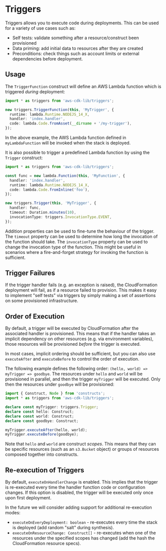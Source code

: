 # Triggers


Triggers allows you to execute code during deployments. This can be used for a
variety of use cases such as:

* Self tests: validate something after a resource/construct been provisioned
* Data priming: add initial data to resources after they are created
* Preconditions: check things such as account limits or external dependencies
  before deployment.

## Usage

The `TriggerFunction` construct will define an AWS Lambda function which is
triggered *during* deployment:

```ts
import * as triggers from 'aws-cdk-lib/triggers';

new triggers.TriggerFunction(this, 'MyTrigger', {
  runtime: lambda.Runtime.NODEJS_14_X,
  handler: 'index.handler',
  code: lambda.Code.fromAsset(__dirname + '/my-trigger'),
});
```

In the above example, the AWS Lambda function defined in `myLambdaFunction` will
be invoked when the stack is deployed.

It is also possible to trigger a predefined Lambda function by using the `Trigger` construct:

```ts
import * as triggers from 'aws-cdk-lib/triggers';

const func = new lambda.Function(this, 'MyFunction', {
  handler: 'index.handler',
  runtime: lambda.Runtime.NODEJS_14_X,
  code: lambda.Code.fromInline('foo'),
});

new triggers.Trigger(this, 'MyTrigger', {
  handler: func,
  timeout: Duration.minutes(10),
  invocationType: triggers.InvocationType.EVENT,
});
```

Addition properties can be used to fine-tune the behaviour of the trigger.
The `timeout` property can be used to determine how long the invocation of the function should take.
The `invocationType` property can be used to change the invocation type of the function.
This might be useful in scenarios where a fire-and-forget strategy for invoking the function is sufficient.

## Trigger Failures

If the trigger handler fails (e.g. an exception is raised), the CloudFormation
deployment will fail, as if a resource failed to provision. This makes it easy
to implement "self tests" via triggers by simply making a set of assertions on
some provisioned infrastructure.

## Order of Execution

By default, a trigger will be executed by CloudFormation after the associated
handler is provisioned. This means that if the handler takes an implicit
dependency on other resources (e.g. via environment variables), those resources
will be provisioned *before* the trigger is executed.

In most cases, implicit ordering should be sufficient, but you can also use
`executeAfter` and `executeBefore` to control the order of execution.

The following example defines the following order: `(hello, world) => myTrigger => goodbye`.
The resources under `hello` and `world` will be provisioned in
parallel, and then the trigger `myTrigger` will be executed. Only then the
resources under `goodbye` will be provisioned:

```ts
import { Construct, Node } from 'constructs';
import * as triggers from 'aws-cdk-lib/triggers';

declare const myTrigger: triggers.Trigger;
declare const hello: Construct;
declare const world: Construct;
declare const goodbye: Construct;

myTrigger.executeAfter(hello, world);
myTrigger.executeBefore(goodbye);
```

Note that `hello` and `world` are construct *scopes*. This means that they can
be specific resources (such as an `s3.Bucket` object) or groups of resources
composed together into constructs.

## Re-execution of Triggers

By default, `executeOnHandlerChange` is enabled. This implies that the trigger
is re-executed every time the handler function code or configuration changes. If
this option is disabled, the trigger will be executed only once upon first
deployment.

In the future we will consider adding support for additional re-execution modes:

* `executeOnEveryDeployment: boolean` - re-executes every time the stack is
  deployed (add random "salt" during synthesis).
* `executeOnResourceChange: Construct[]` - re-executes when one of the resources
  under the specified scopes has changed (add the hash the CloudFormation
  resource specs).
